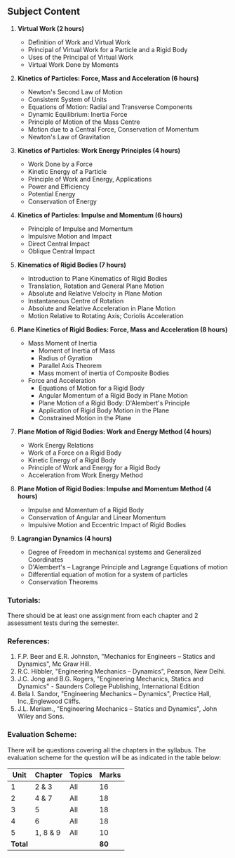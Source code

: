 ## **Subject Content**

1. **Virtual Work (2 hours)**
    * Definition of Work and Virtual Work
    * Principal of Virtual Work for a Particle and a Rigid Body
    * Uses of the Principal of Virtual Work
    * Virtual Work Done by Moments

2. **Kinetics of Particles: Force, Mass and Acceleration (6 hours)**
    * Newton's Second Law of Motion
    * Consistent System of Units
    * Equations of Motion: Radial and Transverse Components
    * Dynamic Equilibrium: Inertia Force
    * Principle of Motion of the Mass Centre
    * Motion due to a Central Force, Conservation of Momentum
    * Newton's Law of Gravitation

3. **Kinetics of Particles: Work Energy Principles (4 hours)**
    * Work Done by a Force
    * Kinetic Energy of a Particle
    * Principle of Work and Energy, Applications
    * Power and Efficiency
    * Potential Energy
    * Conservation of Energy

4. **Kinetics of Particles: Impulse and Momentum (6 hours)**
    * Principle of Impulse and Momentum
    * Impulsive Motion and Impact
    * Direct Central Impact
    * Oblique Central Impact

5. **Kinematics of Rigid Bodies (7 hours)**
    * Introduction to Plane Kinematics of Rigid Bodies
    * Translation, Rotation and General Plane Motion
    * Absolute and Relative Velocity in Plane Motion
    * Instantaneous Centre of Rotation
    * Absolute and Relative Acceleration in Plane Motion
    * Motion Relative to Rotating Axis; Coriolis Acceleration

6. **Plane Kinetics of Rigid Bodies: Force, Mass and Acceleration (8 hours)**
    * Mass Moment of Inertia
        * Moment of Inertia of Mass
        * Radius of Gyration
        * Parallel Axis Theorem
        * Mass moment of inertia of Composite Bodies
    * Force and Acceleration
        * Equations of Motion for a Rigid Body
        * Angular Momentum of a Rigid Body in Plane Motion
        * Plane Motion of a Rigid Body: D'Alembert's Principle
        * Application of Rigid Body Motion in the Plane
        * Constrained Motion in the Plane

7. **Plane Motion of Rigid Bodies: Work and Energy Method (4 hours)**
    * Work Energy Relations
    * Work of a Force on a Rigid Body
    * Kinetic Energy of a Rigid Body
    * Principle of Work and Energy for a Rigid Body
    * Acceleration from Work Energy Method

8. **Plane Motion of Rigid Bodies: Impulse and Momentum Method (4 hours)**
    * Impulse and Momentum of a Rigid Body
    * Conservation of Angular and Linear Momentum
    * Impulsive Motion and Eccentric Impact of Rigid Bodies

9. **Lagrangian Dynamics (4 hours)**
    * Degree of Freedom in mechanical systems and Generalized Coordinates
    * D'Alembert's – Lagrange Principle and Lagrange Equations of motion
    * Differential equation of motion for a system of particles
    * Conservation Theorems

### Tutorials:

There should be at least one assignment from each chapter and 2 assessment tests during the semester.

### References:

1. F.P. Beer and E.R. Johnston, "Mechanics for Engineers – Statics and Dynamics", Mc Graw Hill.
2. R.C. Hibbler, "Engineering Mechanics – Dynamics", Pearson, New Delhi.
3. J.C. Jong and B.G. Rogers, "Engineering Mechanics, Statics and Dynamics" - Saunders College Publishing, International Edition
4. Bela I. Sandor, "Engineering Mechanics – Dynamics", Prectice Hall, Inc.,Englewood Cliffs.
5. J.L. Meriam., "Engineering Mechanics – Statics and Dynamics", John Wiley and Sons.

### Evaluation Scheme:

There will be questions covering all the chapters in the syllabus. The evaluation scheme for the question will be as indicated in the table below:

| Unit      | Chapter  | Topics | Marks  |
| --------- | -------- | ------ | ------ |
| 1         | 2 & 3    | All    | 16     |
| 2         | 4 & 7    | All    | 18     |
| 3         | 5        | All    | 18     |
| 4         | 6        | All    | 18     |
| 5         | 1, 8 & 9 | All    | 10     |
| **Total** |          |        | **80** |

